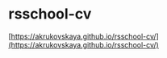# rsschool-cv
[https://akrukovskaya.github.io/rsschool-cv/](https://akrukovskaya.github.io/rsschool-cv/)